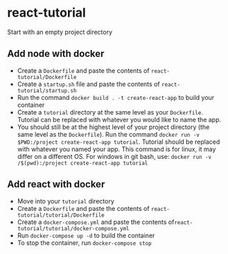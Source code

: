 # react-tutorial
Start with an empty project directory

## Add node with docker
* Create a `Dockerfile` and paste the contents of `react-tutorial/Dockerfile`
* Create a `startup.sh` file and paste the contents of `react-tutorial/startup.sh`
* Run the command `docker build . -t create-react-app` to build your container
* Create a `tutorial` directory at the same level as your `Dockerfile`. Tutorial can be replaced with whatever you would like to name the app.
* You should still be at the highest level of your project directory (the same level as the `Dockerfile`). Run the command `docker run -v $PWD:/project create-react-app tutorial`. Tutorial should be replaced with whatever you named your app. This command is for linux, it may differ on a different OS. For windows in git bash, use: `docker run -v /$(pwd):/project create-react-app tutorial`

## Add react with docker
* Move into your `tutorial` directory
* Create a `Dockerfile` and paste the contents of `react-tutorial/tutorial/Dockerfile` 
* Create a `docker-compose.yml` and paste the contents of`react-tutorial/tutorial/docker-compose.yml`
* Run `docker-compose up -d` to build the container
* To stop the container, run `docker-compose stop`
